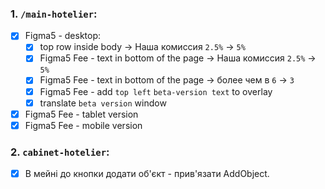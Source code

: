 ### 1. `/main-hotelier`:

- [x] Figma5 - desktop:
  - [x] top row inside body -> Наша комиссия `2.5%` → `5%`
  - [x] Figma5 Fee - text in bottom of the page -> Наша комиссия `2.5%` → `5%`
  - [x] Figma5 Fee - text in bottom of the page -> более чем в `6` → `3`
  - [x] Figma5 Fee - add `top left` `beta-version text` to overlay
  - [x] translate `beta version` window
- [x] Figma5 Fee - tablet version
- [x] Figma5 Fee - mobile version

### 2. `cabinet-hotelier`:

- [x] В мейні до кнопки додати об'єкт - прив'язати AddObject.
